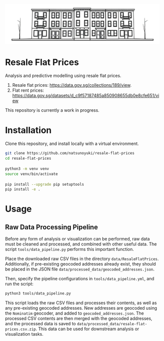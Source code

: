 <div align = "center"><img src = "assets/resale-flat-prices.jpg" width = "640"></div>

# Resale Flat Prices
Analysis and predictive modelling using resale flat prices.

1. Resale flat prices: https://data.gov.sg/collections/189/view.
2. Flat rent prices: https://data.gov.sg/datasets/d_c9f57187485a850908655db0e8cfe651/view

This repository is currently a work in progress.

# Installation
Clone this repository, and install locally with a virtual environment.
```bash
git clone https://github.com/natsunoyuki/resale-flat-prices
cd resale-flat-prices

python3 -m venv venv
source venv/bin/activate

pip install --upgrade pip setuptools
pip install -e .
```

# Usage

## Raw Data Processing Pipeline
Before any form of analysis or visualization can be performed, raw data must be cleaned and processed, and combined with other useful data. The script `tools/data_pipeline.py` performs this important function.

Place the downloaded raw CSV files in the directory `data/ResaleFlatPrices`. Additionally, if pre-existing geocoded addresses already exist, they should be placed in the JSON file `data/processed_data/geocoded_addresses.json`.

Then, specify the pipeline configurations in `tools/data_pipeline.yml`, and run the script:
```bash
python3 tools/data_pipeline.py
```

This script loads the raw CSV files and processes their contents, as well as any pre-existing geocoded addresses. New addresses are geocoded using the `Nominatim` geocoder, and added to `geocoded_addresses.json`. The processed CSV contents are then merged with the geocoded addresses, and the processed data is saved to `data/processed_data/resale-flat-prices.csv.zip`. This data can be used for downstream analysis or visualization tasks.
